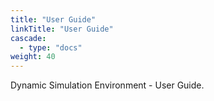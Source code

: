```yaml
---
title: "User Guide"
linkTitle: "User Guide"
cascade:
  - type: "docs"
weight: 40
---
```


Dynamic Simulation Environment - User Guide.